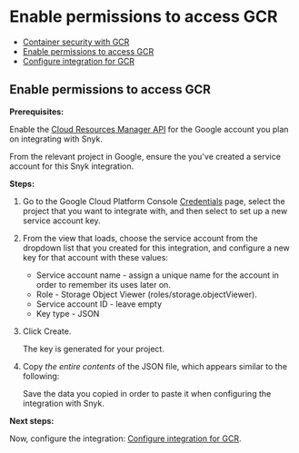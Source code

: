 # Enable permissions to access GCR

* [ Container security with GCR](https://github.com/snyk/user-docs/tree/53fce7f51125484bfae446936b09a98076f1d418/hc/en-us/articles/360003916098-Container-security-with-GCR/README.md)
* [ Enable permissions to access GCR](https://github.com/snyk/user-docs/tree/53fce7f51125484bfae446936b09a98076f1d418/hc/en-us/articles/360004191777-Enable-permissions-to-access-GCR/README.md)
* [ Configure integration for GCR](https://github.com/snyk/user-docs/tree/53fce7f51125484bfae446936b09a98076f1d418/hc/en-us/articles/360003916118-Configure-integration-for-GCR/README.md)

## Enable permissions to access GCR

**Prerequisites:**

Enable the [Cloud Resources Manager API](https://console.cloud.google.com/apis/library/cloudresourcemanager.googleapis.com?q=cloud%20resource%20manager&amp;id=16f5d23e-c895-4b9d-88e4-864c1766636f&amp;project=next-for-integration-testing) for the Google account you plan on integrating with Snyk.

From the relevant project in Google, ensure the you've created a service account for this Snyk integration.

**Steps:**

1. Go to the Google Cloud Platform Console [Credentials](https://console.cloud.google.com/apis/credentials) page, select the project that you want to integrate with, and then select to set up a new service account key.
2. From the view that loads, choose the service account from the dropdown list that you created for this integration, and configure a new key for that account with these values:
   * Service account name - assign a unique name for the account in order to remember its uses later on.
   * Role - Storage Object Viewer \(roles/storage.objectViewer\).
   * Service account ID - leave empty
   * Key type - JSON
3. Click Create.

   The key is generated for your project.

4. Copy _the entire contents_ of the JSON file, which appears similar to the following:

   Save the data you copied in order to paste it when configuring the integration with Snyk.

**Next steps:**

Now, configure the integration: [Configure integration for GCR](https://github.com/snyk/user-docs/tree/53fce7f51125484bfae446936b09a98076f1d418/hc/articles/360003916118/README.md#UUID-9e0df3f8-0780-b593-573b-5185bdca4a6d).

